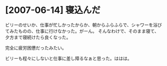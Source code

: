 # [2007-06-14] 寝込んだ


ビリーのせいか、仕事が忙しかったからか、朝からふらふらで、シャワーを浴びてみたものの、仕事に行けなかった。がーん。
そんなわけで、そのまま寝て、夕方まで寝続けたら良くなった。

完全に疲労困憊だったみたい。

ビリーも程々にしないと仕事に差し障るなぁと思った。ははは。

